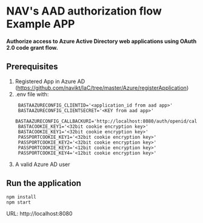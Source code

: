 # NAV's AAD authorization flow Example APP
#### Authorize access to Azure Active Directory web applications using OAuth 2.0 code grant flow.

## Prerequisites
1. Registered App in Azure AD (https://github.com/navikt/IaC/tree/master/Azure/registerApplication)
2. .env file with:
   ```
    BASTAAZURECONFIG_CLIENTID='<application_id from aad app>'
    BASTAAZURECONFIG_CLIENTSECRET='<KEY from aad app>'
    BASTAAZURECONFIG_CALLBACKURI='http://localhost:8080/auth/openid/callback'
    BASTACOOKIE_KEY1='<32bit cookie encryption key>'
    BASTACOOKIE_KEY1='<32bit cookie encryption key>'
    PASSPORTCOOKIE_KEY1='<32bit cookie encryption key>'
    PASSPORTCOOKIE_KEY2='<32bit cookie encryption key>'
    PASSPORTCOOKIE_KEY3='<12bit cookie encryption key>'
    PASSPORTCOOKIE_KEY4='<12bit cookie encryption key>'
    ```
3. A valid Azure AD user

## Run the application
```
npm install
npm start
```

URL: http://localhost:8080

